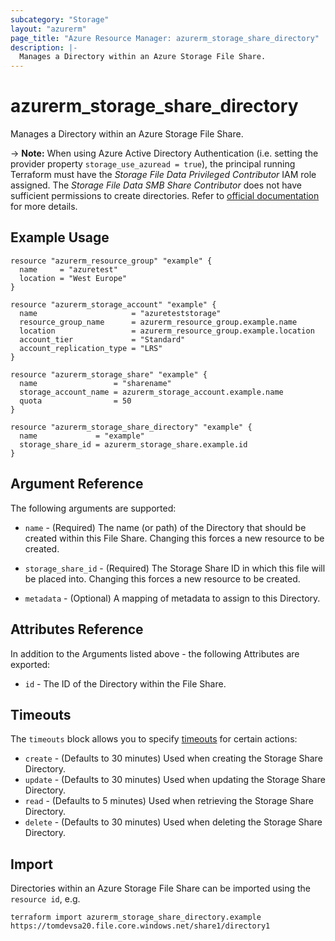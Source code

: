 ```yaml
---
subcategory: "Storage"
layout: "azurerm"
page_title: "Azure Resource Manager: azurerm_storage_share_directory"
description: |-
  Manages a Directory within an Azure Storage File Share.
---
```


# azurerm_storage_share_directory

Manages a Directory within an Azure Storage File Share.

-> **Note:** When using Azure Active Directory Authentication (i.e. setting the provider property `storage_use_azuread = true`), the principal running Terraform must have the *Storage File Data Privileged Contributor* IAM role assigned. The *Storage File Data SMB Share Contributor* does not have sufficient permissions to create directories. Refer to [official documentation](https://learn.microsoft.com/en-us/rest/api/storageservices/authorize-with-azure-active-directory#permissions-for-file-service-operations) for more details.

## Example Usage

```hcl
resource "azurerm_resource_group" "example" {
  name     = "azuretest"
  location = "West Europe"
}

resource "azurerm_storage_account" "example" {
  name                     = "azureteststorage"
  resource_group_name      = azurerm_resource_group.example.name
  location                 = azurerm_resource_group.example.location
  account_tier             = "Standard"
  account_replication_type = "LRS"
}

resource "azurerm_storage_share" "example" {
  name                 = "sharename"
  storage_account_name = azurerm_storage_account.example.name
  quota                = 50
}

resource "azurerm_storage_share_directory" "example" {
  name             = "example"
  storage_share_id = azurerm_storage_share.example.id
}
```

## Argument Reference

The following arguments are supported:

* `name` - (Required) The name (or path) of the Directory that should be created within this File Share. Changing this forces a new resource to be created.

* `storage_share_id` - (Required) The Storage Share ID in which this file will be placed into. Changing this forces a new resource to be created.

* `metadata` - (Optional) A mapping of metadata to assign to this Directory.

## Attributes Reference

In addition to the Arguments listed above - the following Attributes are exported:

* `id` - The ID of the Directory within the File Share.

## Timeouts

The `timeouts` block allows you to specify [timeouts](https://www.terraform.io/language/resources/syntax#operation-timeouts) for certain actions:

* `create` - (Defaults to 30 minutes) Used when creating the Storage Share Directory.
* `update` - (Defaults to 30 minutes) Used when updating the Storage Share Directory.
* `read` - (Defaults to 5 minutes) Used when retrieving the Storage Share Directory.
* `delete` - (Defaults to 30 minutes) Used when deleting the Storage Share Directory.

## Import

Directories within an Azure Storage File Share can be imported using the `resource id`, e.g.

```shell
terraform import azurerm_storage_share_directory.example https://tomdevsa20.file.core.windows.net/share1/directory1
```

